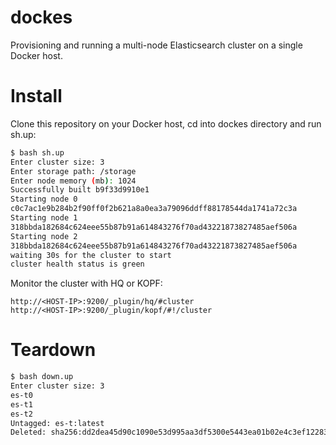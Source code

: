 # dockes

Provisioning and running a multi-node Elasticsearch cluster on a single Docker host.

# Install

Clone this repository on your Docker host, cd into dockes directory and run sh.up:

```bash
$ bash sh.up
Enter cluster size: 3
Enter storage path: /storage
Enter node memory (mb): 1024
Successfully built b9f33d9910e1
Starting node 0
c0c7ac1e9b284b2f90ff0f2b621a8a0ea3a79096ddff88178544da1741a72c3a
Starting node 1
318bbda182684c624eee55b87b91a614843276f70ad43221873827485aef506a
Starting node 2
318bbda182684c624eee55b87b91a614843276f70ad43221873827485aef506a
waiting 30s for the cluster to start
cluster health status is green
```

Monitor the cluster with HQ or KOPF:

```
http://<HOST-IP>:9200/_plugin/hq/#cluster
http://<HOST-IP>:9200/_plugin/kopf/#!/cluster
```

# Teardown

```bash
$ bash down.up
Enter cluster size: 3
es-t0
es-t1
es-t2
Untagged: es-t:latest
Deleted: sha256:dd2dea45d90c1090e53d995aa3df5300e5443ea01b02e4c3ef1228355212c710
```
